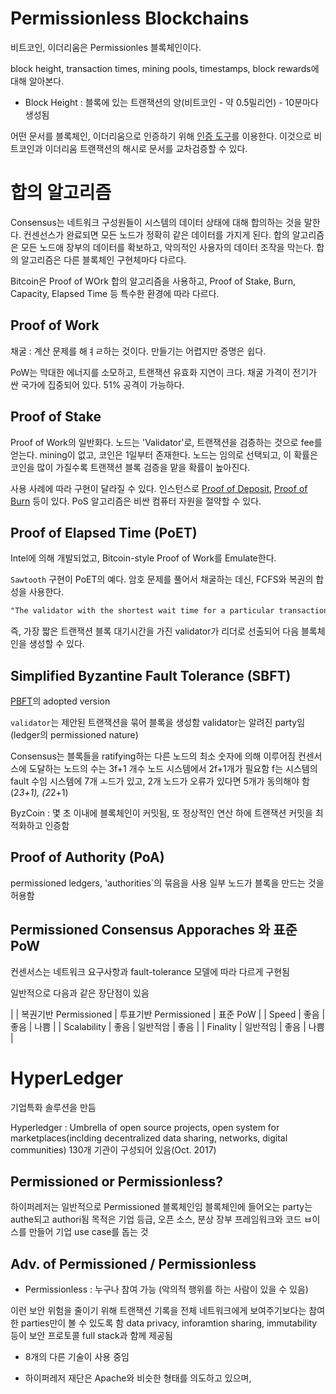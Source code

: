 # Permissionless Blockchains

비트코인, 이더리움은 Permissionles 블록체인이다.

block height, transaction times, mining pools, timestamps, block rewards에 대해 알아본다.

* Block Height : 블록에 있는 트랜잭션의 양(비트코인 - 약 0.5밀리언) - 10분마다 생성됨

어떤 문서를 블록체인, 이더리움으로 인증하기 위해 [인증 도구](stamp.io)를 이용한다.
이것으로 비트코인과 이더리움 트랜잭션의 해시로 문서를 교차검증할 수 있다.

# 합의 알고리즘

Consensus는 네트워크 구성원들이 시스템의 데이터 상태에 대해 합의하는 것을 말한다.
컨센선스가 완료되면 모든 노드가 정확히 같은 데이터를 가지게 된다.
합의 알고리즘은 모든 노드애 장부의 데이터를 확보하고, 악의적인 사용자의 데이터 조작을 막는다.
합의 알고리즘은 다른 블록체인 구현체마다 다르다.

Bitcoin은 Proof of WOrk 합의 알고리즘을 사용하고, Proof of Stake, Burn, Capacity, Elapsed Time 등 특수한 환경에 따라 다르다.

## Proof of Work

채굴 : 계산 문제를 해ㅕㄹ하는 것이다. 만들기는 어렵지만 증명은 쉽다.

[](https://www.kudelskisecurity.com/sites/default/files/files/kudelski_Security_blockchain_20161213.pdf)

PoW는 막대한 에너지를 소모하고, 트랜잭션 유효화 지연이 크다.
채굴 가격이 전기가 싼 국가에 집중되어 있다.
51% 공격이 가능하다.

## Proof of Stake

Proof of Work의 일반화다.
노드는 'Validator'로, 트랜잭션을 검증하는 것으로 fee를 얻는다.
mining이 없고, 코인은 1일부터 존재한다.
노드는 임의로 선택되고, 이 확률은 코인을 많이 가질수록 트랜잭션 블록 검증을 맡을 확률이 높아진다.

사용 사례에 따라 구현이 달라질 수 있다. 인스턴스로 [Proof of Deposit](https://www.linkedin.com/pulse/blockchain-consensus-algorithm-proof-of-work-satyakam-chakravarty/), [Proof of Burn](https://en.bitcoin.it/wiki/Proof_of_burn) 등이 있다.
PoS 알고리즘은 비싼 컴퓨터 자원을 절약할 수 있다.

## Proof of Elapsed Time (PoET)

Intel에 의해 개발되었고, Bitcoin-style Proof of Work를 Emulate한다.

`Sawtooth` 구현이 PoET의 예다.
암호 문제를 풀어서 채굴하는 데신, FCFS와 복권의 합성을 사용한다.

```txt
"The validator with the shortest wait time for a particular transaction block is elected the leader."
```

즉, 가장 짧은 트랜잭션 블록 대기시간을 가진 validator가 리더로 선출되어 다음 블록체인을 생성할 수 있다.

## Simplified Byzantine Fault Tolerance (SBFT)

[PBFT](https://blog.acolyer.org/2015/05/18/practical-byzantine-fault-tolerance/)의 adopted version

`validator`는 제안된 트랜잭션을 묶어 블록을 생성함
validator는 알려진 party임(ledger의 permissioned nature)

Consensus는 블록들을 ratifying하는 다른 노드의 최소 숫자에 의해 이루어짐
컨센서스에 도달하는 노드의 수는 3f+1 개수 노드 시스템에서 2f+1개가 필요함
f는 시스템의 fault 수임
시스템에 7개 ㅗ드가 있고, 2개 노드가 오류가 있다면 5개가 동의해야 함 (2*3+1), (2*2+1)

ByzCoin : 몇 초 이내에 블록체인이 커밋됨, 또 정상적인 연산 하에 트랜잭션 커밋을 최적화하고 인증함

## Proof of Authority (PoA)

permissioned ledgers, 'authorities`의 묶음을 사용
일부 노드가 블록을 만드는 것을 허용함

## Permissioned Consensus Apporaches 와 표준 PoW

컨센서스는 네트워크 요구사항과 fault-tolerance 모델에 따라 다르게 구현됨

일반적으로 다음과 같은 장단점이 있음

|       | 복권기반 Permissioned | 투표기반 Permissioned | 표준 PoW |
| Speed | 좋음    | 좋음 | 나쁨 |
| Scalability | 좋음 | 일반적암 | 좋음 |
| Finality | 일반적임 | 좋음 | 나쁨 |

# HyperLedger

기업특화 솔루션을 만듬

Hyperledger : Umbrella of open source projects, open system for marketplaces(inclding decentralized data sharing, networks, digital communities)
130개 기관이 구성되어 있음(Oct. 2017)

## Permissioned or Permissionless?

하이퍼레저는 일반적으로 Permissioned 블록체인임
블록체인에 들어오는 party는 authe되고 authori됨
목적은 기업 등급, 오픈 소스, 분상 장부 프레임워크와 코드 ㅂ이스를 만들어 기업 use case를 돕는 것

## Adv. of Permissioned / Permissionless

* Permissionless : 누구나 참여 가능 (악의적 행위를 하는 사람이 있을 수 있음)

이런 보안 위험을 줄이기 위해 트랜잭션 기록을 전체 네트워크에게 보여주기보다는 참여한 parties만이 볼 수 있도록 함
data privacy, inforamtion sharing, immutability 등이 보안 프로토콜 full stack과 함께 제공됨

* 8개의 다른 기술이 사용 중임

* 하이퍼레저 재단은 Apache와 비슷한 형태를 의도하고 있으며, 
